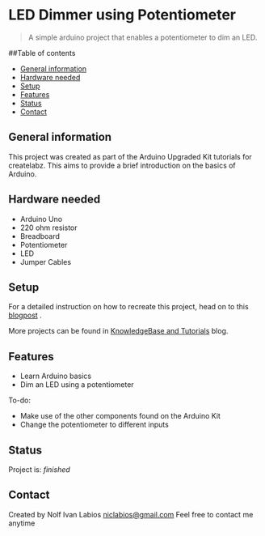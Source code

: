 # LED Dimmer using Potentiometer
> A simple arduino project that enables a potentiometer to dim an LED.

##Table of contents
* [General information](#general-information)
* [Hardware needed](#hardware-needed)
* [Setup](#setup)
* [Features](#features)
* [Status](#status)
* [Contact](#contact)

## General information
This project was created as part of the Arduino Upgraded Kit tutorials for createlabz. This aims to provide a brief introduction on the basics of Arduino.

## Hardware needed
* Arduino Uno
* 220 ohm resistor
* Breadboard
* Potentiometer
* LED
* Jumper Cables

## Setup
For a detailed instruction on how to recreate this project, head on to this [blogpost](https://store.createlabz.com/blogs/createlabz-tutorials/controlling-and-led-1-4-adjusting-led-brightness-using-a-potentiometer) .

More projects can be found in [KnowledgeBase and Tutorials](https://store.createlabz.com/blogs/createlabz-tutorials) blog.

## Features
* Learn Arduino basics
* Dim an LED using a potentiometer 

To-do:
* Make use of the other components found on the Arduino Kit
* Change the potentiometer to different inputs

## Status
Project is: _finished_

## Contact
Created by Nolf Ivan Labios
niclabios@gmail.com
Feel free to contact me anytime 
